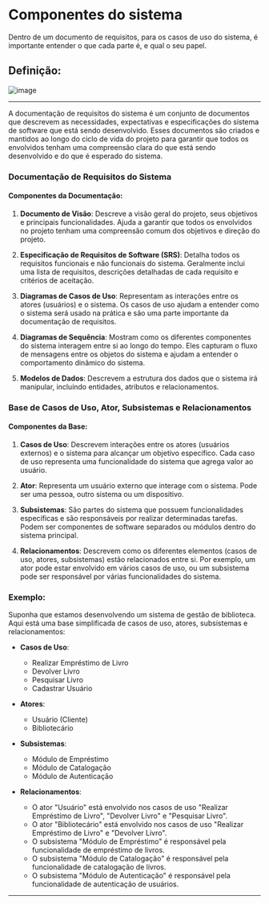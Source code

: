 # Componentes do sistema

Dentro de um documento de requisitos, para os casos de uso do sistema, é importante entender o que cada parte é, e qual o seu papel.

## Definição: 

![image](https://github.com/JoaoIto/Sistemas-De-Informacao/assets/78181193/a64f4259-240c-40e7-8f4b-b4a7eb3d1174)

---

A documentação de requisitos do sistema é um conjunto de documentos que descrevem as necessidades, expectativas e especificações do sistema de software que está sendo desenvolvido. Esses documentos são criados e mantidos ao longo do ciclo de vida do projeto para garantir que todos os envolvidos tenham uma compreensão clara do que está sendo desenvolvido e do que é esperado do sistema.

### Documentação de Requisitos do Sistema

#### Componentes da Documentação:

1. **Documento de Visão**: Descreve a visão geral do projeto, seus objetivos e principais funcionalidades. Ajuda a garantir que todos os envolvidos no projeto tenham uma compreensão comum dos objetivos e direção do projeto.

2. **Especificação de Requisitos de Software (SRS)**: Detalha todos os requisitos funcionais e não funcionais do sistema. Geralmente inclui uma lista de requisitos, descrições detalhadas de cada requisito e critérios de aceitação.

3. **Diagramas de Casos de Uso**: Representam as interações entre os atores (usuários) e o sistema. Os casos de uso ajudam a entender como o sistema será usado na prática e são uma parte importante da documentação de requisitos.

4. **Diagramas de Sequência**: Mostram como os diferentes componentes do sistema interagem entre si ao longo do tempo. Eles capturam o fluxo de mensagens entre os objetos do sistema e ajudam a entender o comportamento dinâmico do sistema.

5. **Modelos de Dados**: Descrevem a estrutura dos dados que o sistema irá manipular, incluindo entidades, atributos e relacionamentos.

### Base de Casos de Uso, Ator, Subsistemas e Relacionamentos

#### Componentes da Base:

1. **Casos de Uso**: Descrevem interações entre os atores (usuários externos) e o sistema para alcançar um objetivo específico. Cada caso de uso representa uma funcionalidade do sistema que agrega valor ao usuário.

2. **Ator**: Representa um usuário externo que interage com o sistema. Pode ser uma pessoa, outro sistema ou um dispositivo.

3. **Subsistemas**: São partes do sistema que possuem funcionalidades específicas e são responsáveis por realizar determinadas tarefas. Podem ser componentes de software separados ou módulos dentro do sistema principal.

4. **Relacionamentos**: Descrevem como os diferentes elementos (casos de uso, atores, subsistemas) estão relacionados entre si. Por exemplo, um ator pode estar envolvido em vários casos de uso, ou um subsistema pode ser responsável por várias funcionalidades do sistema.

### Exemplo:

Suponha que estamos desenvolvendo um sistema de gestão de biblioteca. Aqui está uma base simplificada de casos de uso, atores, subsistemas e relacionamentos:

- **Casos de Uso**:
  - Realizar Empréstimo de Livro
  - Devolver Livro
  - Pesquisar Livro
  - Cadastrar Usuário

- **Atores**:
  - Usuário (Cliente)
  - Bibliotecário

- **Subsistemas**:
  - Módulo de Empréstimo
  - Módulo de Catalogação
  - Módulo de Autenticação

- **Relacionamentos**:
  - O ator "Usuário" está envolvido nos casos de uso "Realizar Empréstimo de Livro", "Devolver Livro" e "Pesquisar Livro".
  - O ator "Bibliotecário" está envolvido nos casos de uso "Realizar Empréstimo de Livro" e "Devolver Livro".
  - O subsistema "Módulo de Empréstimo" é responsável pela funcionalidade de empréstimo de livros.
  - O subsistema "Módulo de Catalogação" é responsável pela funcionalidade de catalogação de livros.
  - O subsistema "Módulo de Autenticação" é responsável pela funcionalidade de autenticação de usuários.

---
